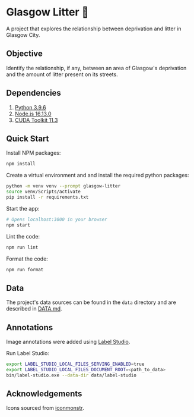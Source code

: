 # Glasgow Litter 🌟

A project that explores the relationship between deprivation and litter in Glasgow City.

## Objective

Identify the relationship, if any, between an area of Glasgow's deprivation and the amount of litter present on its streets.

## Dependencies

1. [Python 3.9.6](https://www.python.org/downloads)
2. [Node.js 16.13.0](https://nodejs.org/en/download)
3. [CUDA Toolkit 11.3](https://developer.nvidia.com/cuda-11.3.0-download-archive)

## Quick Start

Install NPM packages:

```bash
npm install
```

Create a virtual environment and and install the required python packages:

```bash
python -m venv venv --prompt glasgow-litter
source venv/Scripts/activate
pip install -r requirements.txt
```

Start the app:

```bash
# Opens localhost:3000 in your browser
npm start
```

Lint the code:

```bash
npm run lint
```

Format the code:

```bash
npm run format
```

## Data

The project's data sources can be found in the `data` directory and are described in [DATA.md](docs/DATA.md).

## Annotations

Image annotations were added using [Label Studio](https://labelstud.io/).

Run Label Studio:

```bash
export LABEL_STUDIO_LOCAL_FILES_SERVING_ENABLED=true
export LABEL_STUDIO_LOCAL_FILES_DOCUMENT_ROOT=<path_to_data>
bin/label-studio.exe --data-dir data/label-studio
```

## Acknowledgements

Icons sourced from [iconmonstr](https://iconmonstr.com/license/).
